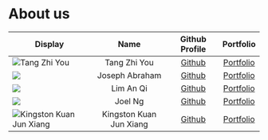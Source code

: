# About us

Display | Name | Github Profile | Portfolio 
--------|:----:|:--------------:|:---------:
![Tang Zhi You](https://avatars3.githubusercontent.com/u/49060098?s=400&u=b69b125203fd94bf8db9d77b9e3796db73f86cb6&v=4) | Tang Zhi You | [Github](https://github.com/Zhi-You) | [Portfolio](docs/team/zhiyou.md)
![](https://via.placeholder.com/100.png?text=Photo) | Joseph Abraham | [Github](https://github.com/josephhhhhhhhh) | [Portfolio](docs/team/joseph.md)
![](https://via.placeholder.com/100.png?text=Photo) | Lim An Qi | [Github](https://github.com/anqi20) | [Portfolio](docs/team/anqi.md)
![](https://via.placeholder.com/100.png?text=Photo) | Joel Ng | [Github](https://github.com/joelngyx) | [Portfolio](docs/team/joel.md)
![Kingston Kuan Jun Xiang](https://avatars0.githubusercontent.com/u/35717847?s=460&u=fd4a6977a95813022f82662ada8694105196b9a0&v=4) | Kingston Kuan Jun Xiang | [Github](https://github.com/kstonekuan) | [Portfolio](docs/team/kstonekuan.md)
